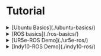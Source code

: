 # Tutorial



<details>
<summary> [Ubuntu Basics](./ubuntu-basics/)  </summary>

- [Linux OS와 Ubuntu](./ubuntu-basics/linux-os-ubuntu.md)
- [GUI와 CLI](./ubuntu-basics/gui-cli.md)
- [터미널 명령어](./ubuntu-basics/terminal-cmd.md)
- [터미널 환경설정](./ubuntu-basics/terminal-settings.md)

</details>

<details>
<summary> [ROS basics](./ros-basics/)</summary>

- [ROS란 무엇인가?](./ros-basics/ros.md)
- [Work Space](./ros-basics/work-space.md)
- [ROS 기본 명령어](./ros-basics/ros-1.md)
- [패키지](./ros-basics/undefined.md)
- [Node, Topic](./ros-basics/node-topic.md)
- [Msg 파일](./ros-basics/msg.md)
- [빌드 시스템](./ros-basics/undefined-1.md)
- [Launch](./ros-basics/launch.md)
- [Package Build](./ros-basics/package-build.md)
- [Publisher와 Subscriber](./ros-basics/publisher-subscriber.md)
- [이미지 정보 생성/불러오기](./ros-basics/undefined-2.md)
- [이미지 딥러닝 모델 연동 예제](./ros-basics/undefined-3.md)

</details>

<details>
<summary>[UR5e-ROS Demo](./ur5e-ros/)</summary>

- [UR5e Simulation](./ur5e-ros/ur5e-simulation.md)
- [UR5e Connection](./ur5e-ros/ur5e-connection.md)
- [Demo Code](./ur5e-ros/demo-code.md)

</details>


<details>
<summary>[Indy10-ROS Demo](./indy10-ros/)</summary>

- [Indy10-ROS Demo](./indy10-ros/)
- [Indy10 Simulation](./indy10-ros/indy10-simulation.md)
- [Indy10 Connection](./indy10-ros/indy10-connection.md)
- [Demo Code](./indy10-ros/demo-code.md)

</details>